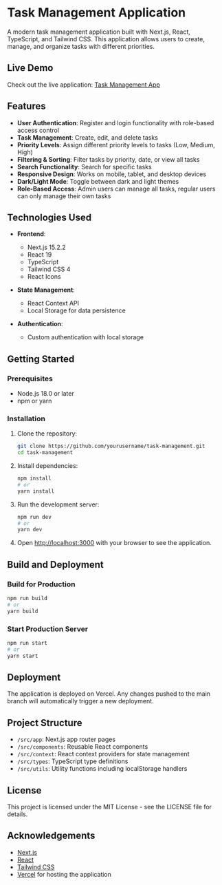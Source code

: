 # Task Management Application

A modern task management application built with Next.js, React, TypeScript, and Tailwind CSS. This application allows users to create, manage, and organize tasks with different priorities.

## Live Demo

Check out the live application: [Task Management App](https://task-management-woad-six.vercel.app/)

## Features

- **User Authentication**: Register and login functionality with role-based access control
- **Task Management**: Create, edit, and delete tasks
- **Priority Levels**: Assign different priority levels to tasks (Low, Medium, High)
- **Filtering & Sorting**: Filter tasks by priority, date, or view all tasks
- **Search Functionality**: Search for specific tasks
- **Responsive Design**: Works on mobile, tablet, and desktop devices
- **Dark/Light Mode**: Toggle between dark and light themes
- **Role-Based Access**: Admin users can manage all tasks, regular users can only manage their own tasks

## Technologies Used

- **Frontend**:

  - Next.js 15.2.2
  - React 19
  - TypeScript
  - Tailwind CSS 4
  - React Icons

- **State Management**:

  - React Context API
  - Local Storage for data persistence

- **Authentication**:
  - Custom authentication with local storage

## Getting Started

### Prerequisites

- Node.js 18.0 or later
- npm or yarn

### Installation

1. Clone the repository:

   ```bash
   git clone https://github.com/yourusername/task-management.git
   cd task-management
   ```

2. Install dependencies:

   ```bash
   npm install
   # or
   yarn install
   ```

3. Run the development server:

   ```bash
   npm run dev
   # or
   yarn dev
   ```

4. Open [http://localhost:3000](http://localhost:3000) with your browser to see the application.

## Build and Deployment

### Build for Production

```bash
npm run build
# or
yarn build
```

### Start Production Server

```bash
npm run start
# or
yarn start
```

## Deployment

The application is deployed on Vercel. Any changes pushed to the main branch will automatically trigger a new deployment.

## Project Structure

- `/src/app`: Next.js app router pages
- `/src/components`: Reusable React components
- `/src/context`: React context providers for state management
- `/src/types`: TypeScript type definitions
- `/src/utils`: Utility functions including localStorage handlers

## License

This project is licensed under the MIT License - see the LICENSE file for details.

## Acknowledgements

- [Next.js](https://nextjs.org/)
- [React](https://reactjs.org/)
- [Tailwind CSS](https://tailwindcss.com/)
- [Vercel](https://vercel.com/) for hosting the application
